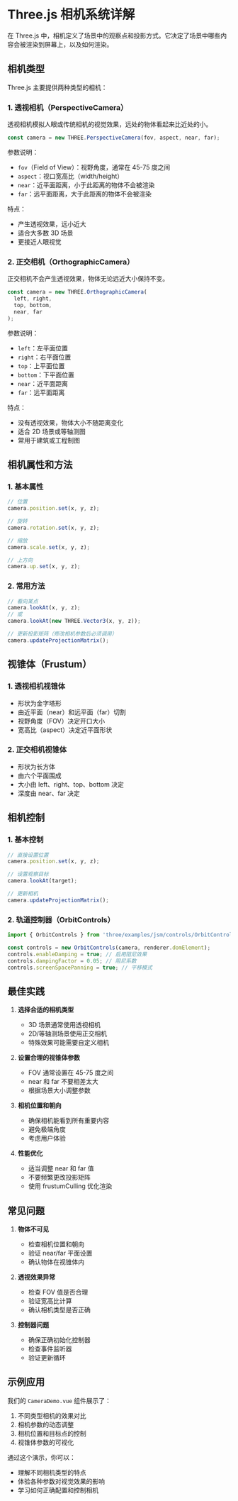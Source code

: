 # Three.js 相机系统详解

在 Three.js 中，相机定义了场景中的观察点和投影方式。它决定了场景中哪些内容会被渲染到屏幕上，以及如何渲染。

## 相机类型

Three.js 主要提供两种类型的相机：

### 1. 透视相机（PerspectiveCamera）

透视相机模拟人眼或传统相机的视觉效果，远处的物体看起来比近处的小。

```javascript
const camera = new THREE.PerspectiveCamera(fov, aspect, near, far);
```

参数说明：
- `fov`（Field of View）：视野角度，通常在 45-75 度之间
- `aspect`：视口宽高比（width/height）
- `near`：近平面距离，小于此距离的物体不会被渲染
- `far`：远平面距离，大于此距离的物体不会被渲染

特点：
- 产生透视效果，远小近大
- 适合大多数 3D 场景
- 更接近人眼视觉

### 2. 正交相机（OrthographicCamera）

正交相机不会产生透视效果，物体无论远近大小保持不变。

```javascript
const camera = new THREE.OrthographicCamera(
  left, right,
  top, bottom,
  near, far
);
```

参数说明：
- `left`：左平面位置
- `right`：右平面位置
- `top`：上平面位置
- `bottom`：下平面位置
- `near`：近平面距离
- `far`：远平面距离

特点：
- 没有透视效果，物体大小不随距离变化
- 适合 2D 场景或等轴测图
- 常用于建筑或工程制图

## 相机属性和方法

### 1. 基本属性

```javascript
// 位置
camera.position.set(x, y, z);

// 旋转
camera.rotation.set(x, y, z);

// 缩放
camera.scale.set(x, y, z);

// 上方向
camera.up.set(x, y, z);
```

### 2. 常用方法

```javascript
// 看向某点
camera.lookAt(x, y, z);
// 或
camera.lookAt(new THREE.Vector3(x, y, z));

// 更新投影矩阵（修改相机参数后必须调用）
camera.updateProjectionMatrix();
```

## 视锥体（Frustum）

### 1. 透视相机视锥体

- 形状为金字塔形
- 由近平面（near）和远平面（far）切割
- 视野角度（FOV）决定开口大小
- 宽高比（aspect）决定近平面形状

### 2. 正交相机视锥体

- 形状为长方体
- 由六个平面围成
- 大小由 left、right、top、bottom 决定
- 深度由 near、far 决定

## 相机控制

### 1. 基本控制

```javascript
// 直接设置位置
camera.position.set(x, y, z);

// 设置观察目标
camera.lookAt(target);

// 更新相机
camera.updateProjectionMatrix();
```

### 2. 轨道控制器（OrbitControls）

```javascript
import { OrbitControls } from 'three/examples/jsm/controls/OrbitControls';

const controls = new OrbitControls(camera, renderer.domElement);
controls.enableDamping = true; // 启用阻尼效果
controls.dampingFactor = 0.05; // 阻尼系数
controls.screenSpacePanning = true; // 平移模式
```

## 最佳实践

1. **选择合适的相机类型**
   - 3D 场景通常使用透视相机
   - 2D/等轴测场景使用正交相机
   - 特殊效果可能需要自定义相机

2. **设置合理的视锥体参数**
   - FOV 通常设置在 45-75 度之间
   - near 和 far 不要相差太大
   - 根据场景大小调整参数

3. **相机位置和朝向**
   - 确保相机能看到所有重要内容
   - 避免极端角度
   - 考虑用户体验

4. **性能优化**
   - 适当调整 near 和 far 值
   - 不要频繁更改投影矩阵
   - 使用 frustumCulling 优化渲染

## 常见问题

1. **物体不可见**
   - 检查相机位置和朝向
   - 验证 near/far 平面设置
   - 确认物体在视锥体内

2. **透视效果异常**
   - 检查 FOV 值是否合理
   - 验证宽高比计算
   - 确认相机类型是否正确

3. **控制器问题**
   - 确保正确初始化控制器
   - 检查事件监听器
   - 验证更新循环

## 示例应用

我们的 `CameraDemo.vue` 组件展示了：

1. 不同类型相机的效果对比
2. 相机参数的动态调整
3. 相机位置和目标点的控制
4. 视锥体参数的可视化

通过这个演示，你可以：
- 理解不同相机类型的特点
- 体验各种参数对视觉效果的影响
- 学习如何正确配置和控制相机
``` 